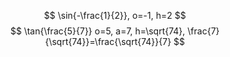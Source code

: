 $$
\sin{-\frac{1}{2}},
o=-1,
h=2
$$
$$
\tan{\frac{5}{7}}
o=5,
a=7,
h=\sqrt{74},
\frac{7}{\sqrt{74}}=\frac{\sqrt{74}}{7}
$$
